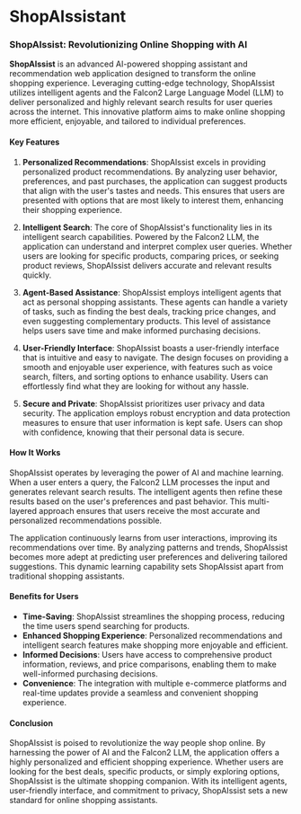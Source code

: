 # ShopAIssistant 
### ShopAIssist: Revolutionizing Online Shopping with AI

**ShopAIssist** is an advanced AI-powered shopping assistant and recommendation web application designed to transform the online shopping experience. Leveraging cutting-edge technology, ShopAIssist utilizes intelligent agents and the Falcon2 Large Language Model (LLM) to deliver personalized and highly relevant search results for user queries across the internet. This innovative platform aims to make online shopping more efficient, enjoyable, and tailored to individual preferences.

#### Key Features

1. **Personalized Recommendations**:
   ShopAIssist excels in providing personalized product recommendations. By analyzing user behavior, preferences, and past purchases, the application can suggest products that align with the user's tastes and needs. This ensures that users are presented with options that are most likely to interest them, enhancing their shopping experience.

2. **Intelligent Search**:
   The core of ShopAIssist's functionality lies in its intelligent search capabilities. Powered by the Falcon2 LLM, the application can understand and interpret complex user queries. Whether users are looking for specific products, comparing prices, or seeking product reviews, ShopAIssist delivers accurate and relevant results quickly.

3. **Agent-Based Assistance**:
   ShopAIssist employs intelligent agents that act as personal shopping assistants. These agents can handle a variety of tasks, such as finding the best deals, tracking price changes, and even suggesting complementary products. This level of assistance helps users save time and make informed purchasing decisions.

4. **User-Friendly Interface**:
   ShopAIssist boasts a user-friendly interface that is intuitive and easy to navigate. The design focuses on providing a smooth and enjoyable user experience, with features such as voice search, filters, and sorting options to enhance usability. Users can effortlessly find what they are looking for without any hassle.

5. **Secure and Private**:
   ShopAIssist prioritizes user privacy and data security. The application employs robust encryption and data protection measures to ensure that user information is kept safe. Users can shop with confidence, knowing that their personal data is secure.

#### How It Works

ShopAIssist operates by leveraging the power of AI and machine learning. When a user enters a query, the Falcon2 LLM processes the input and generates relevant search results. The intelligent agents then refine these results based on the user's preferences and past behavior. This multi-layered approach ensures that users receive the most accurate and personalized recommendations possible.

The application continuously learns from user interactions, improving its recommendations over time. By analyzing patterns and trends, ShopAIssist becomes more adept at predicting user preferences and delivering tailored suggestions. This dynamic learning capability sets ShopAIssist apart from traditional shopping assistants.

#### Benefits for Users

- **Time-Saving**: ShopAIssist streamlines the shopping process, reducing the time users spend searching for products.
- **Enhanced Shopping Experience**: Personalized recommendations and intelligent search features make shopping more enjoyable and efficient.
- **Informed Decisions**: Users have access to comprehensive product information, reviews, and price comparisons, enabling them to make well-informed purchasing decisions.
- **Convenience**: The integration with multiple e-commerce platforms and real-time updates provide a seamless and convenient shopping experience.

#### Conclusion

ShopAIssist is poised to revolutionize the way people shop online. By harnessing the power of AI and the Falcon2 LLM, the application offers a highly personalized and efficient shopping experience. Whether users are looking for the best deals, specific products, or simply exploring options, ShopAIssist is the ultimate shopping companion. With its intelligent agents, user-friendly interface, and commitment to privacy, ShopAIssist sets a new standard for online shopping assistants.
